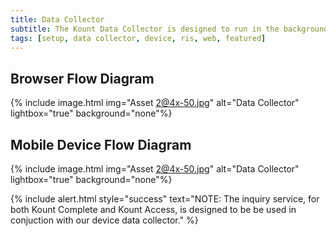 ```yaml
---
title: Data Collector
subtitle: The Kount Data Collector is designed to run in the background while a webpage loads in a client browser, or while in a mobile application (iOS or Android, see link below for mobile SDKs).
tags: [setup, data collector, device, ris, web, featured]
---
```

## Browser Flow Diagram 
{% include image.html img="Asset 2@4x-50.jpg" alt="Data Collector" lightbox="true" background="none"%}

## Mobile Device Flow Diagram 
{% include image.html img="Asset 2@4x-50.jpg" alt="Data Collector" lightbox="true" background="none"%}

{% include alert.html style="success" text="NOTE: The inquiry service, for both Kount Complete and Kount Access, is designed to be be used in conjuction with our device data collector." %}







